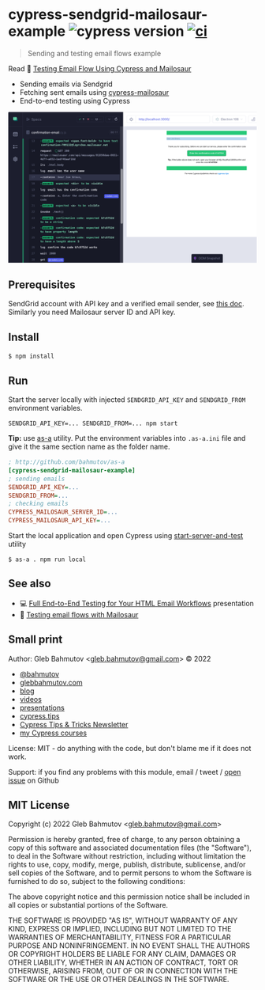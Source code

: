 # cypress-sendgrid-mailosaur-example ![cypress version](https://img.shields.io/badge/cypress-12.2.0-brightgreen) [![ci](https://github.com/bahmutov/cypress-sendgrid-mailosaur-example/actions/workflows/ci.yml/badge.svg?branch=main)](https://github.com/bahmutov/cypress-sendgrid-mailosaur-example/actions/workflows/ci.yml)

> Sending and testing email flows example

Read 📝 [Testing Email Flow Using Cypress and Mailosaur](https://glebbahmutov.com/blog/cypress-mailosaur/)

- Sending emails via Sendgrid
- Fetching sent emails using [cypress-mailosaur](https://github.com/mailosaur/cypress-mailosaur)
- End-to-end testing using Cypress

![Confirmation code email](./images/email.png)

## Prerequisites

SendGrid account with API key and a verified email sender, see [this doc](https://sendgrid.com/docs/for-developers/sending-email/quickstart-nodejs/). Similarly you need Mailosaur server ID and API key.

## Install

```shell
$ npm install
```

## Run

Start the server locally with injected `SENDGRID_API_KEY` and `SENDGRID_FROM` environment variables.

```
SENDGRID_API_KEY=... SENDGRID_FROM=... npm start
```

**Tip:** use [as-a](https://github.com/bahmutov/as-a) utility. Put the environment variables into `.as-a.ini` file and give it the same section name as the folder name.

```ini
; http://github.com/bahmutov/as-a
[cypress-sendgrid-mailosaur-example]
; sending emails
SENDGRID_API_KEY=...
SENDGRID_FROM=...
; checking emails
CYPRESS_MAILOSAUR_SERVER_ID=...
CYPRESS_MAILOSAUR_API_KEY=...
```

Start the local application and open Cypress using [start-server-and-test](https://github.com/bahmutov/start-server-and-test) utility

```text
$ as-a . npm run local
```

## See also

- 💻 [Full End-to-End Testing for Your HTML Email Workflows](https://slides.com/bahmutov/email-testing) presentation
- 📝 [Testing email flows with Mailosaur](https://filiphric.com/testing-email-flows-with-mailosaur)

## Small print

Author: Gleb Bahmutov &lt;gleb.bahmutov@gmail.com&gt; &copy; 2022

- [@bahmutov](https://twitter.com/bahmutov)
- [glebbahmutov.com](https://glebbahmutov.com)
- [blog](https://glebbahmutov.com/blog)
- [videos](https://www.youtube.com/glebbahmutov)
- [presentations](https://slides.com/bahmutov)
- [cypress.tips](https://cypress.tips)
- [Cypress Tips & Tricks Newsletter](https://cypresstips.substack.com/)
- [my Cypress courses](https://cypress.tips/courses)

License: MIT - do anything with the code, but don't blame me if it does not work.

Support: if you find any problems with this module, email / tweet /
[open issue](https://github.com/bahmutov/cypress-sendgrid-mailosaur-example/issues) on Github

## MIT License

Copyright (c) 2022 Gleb Bahmutov &lt;gleb.bahmutov@gmail.com&gt;

Permission is hereby granted, free of charge, to any person
obtaining a copy of this software and associated documentation
files (the "Software"), to deal in the Software without
restriction, including without limitation the rights to use,
copy, modify, merge, publish, distribute, sublicense, and/or sell
copies of the Software, and to permit persons to whom the
Software is furnished to do so, subject to the following
conditions:

The above copyright notice and this permission notice shall be
included in all copies or substantial portions of the Software.

THE SOFTWARE IS PROVIDED "AS IS", WITHOUT WARRANTY OF ANY KIND,
EXPRESS OR IMPLIED, INCLUDING BUT NOT LIMITED TO THE WARRANTIES
OF MERCHANTABILITY, FITNESS FOR A PARTICULAR PURPOSE AND
NONINFRINGEMENT. IN NO EVENT SHALL THE AUTHORS OR COPYRIGHT
HOLDERS BE LIABLE FOR ANY CLAIM, DAMAGES OR OTHER LIABILITY,
WHETHER IN AN ACTION OF CONTRACT, TORT OR OTHERWISE, ARISING
FROM, OUT OF OR IN CONNECTION WITH THE SOFTWARE OR THE USE OR
OTHER DEALINGS IN THE SOFTWARE.
